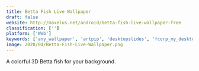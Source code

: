```yaml
---
title: Betta Fish Live Wallpaper
draft: false 
website: http://maxelus.net/android/betta-fish-live-wallpaper-free
classification: ['']
platform: ['Web']
keywords: ['any_wallpaper', 'artpip', 'desktopslides', 'fcorp_my_desktop', 'gimp', 'krita', 'liven_wallpaper', 'mezzmo', 'pixelstyle', 'silicon_mirror_and_kaleidoscope', 'space_journey_3d', 'spotlight_desktop', 'toolwiz_pretty_photo', 'variety_wallpaper_changer', 'wallpaper_studio_10', 'wallpaperfusion']
image: 2020/04/Betta-Fish-Live-Wallpaper.png
---
```

A colorful 3D Betta fish for your background.